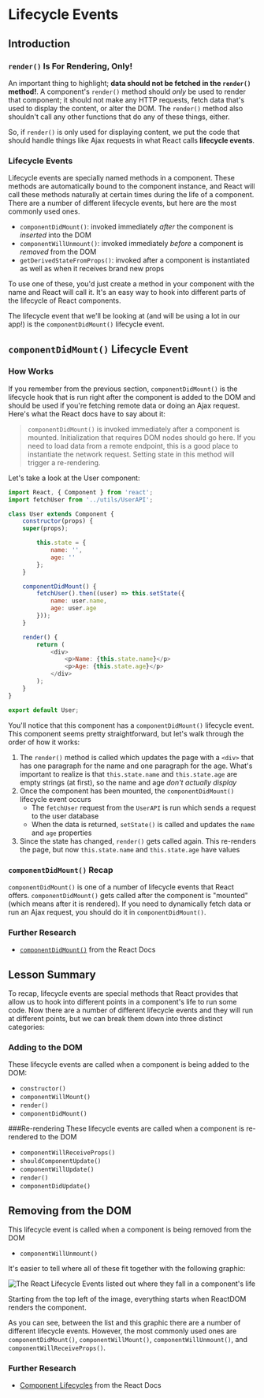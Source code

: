 # Lifecycle Events

## Introduction

### `render()` Is For Rendering, Only!
An important thing to highlight; **data should not be fetched in the `render()` method!**. A component's `render()` method should _only_ be used to render that component; it should not make any HTTP requests, fetch data that's used to display the content, or alter the DOM. The `render()` method also shouldn't call any other functions that do any of these things, either.

So, if `render()` is only used for displaying content, we put the code that should handle things like Ajax requests in what React calls **lifecycle events**.

### Lifecycle Events
Lifecycle events are specially named methods in a component. These methods are automatically bound to the component instance, and React will call these methods naturally at certain times during the life of a component. There are a number of different lifecycle events, but here are the most commonly used ones.

- `componentDidMount()`: invoked immediately _after_ the component is _inserted_ into the DOM
- `componentWillUnmount()`: invoked immediately _before_ a component is _removed_ from the DOM
- `getDerivedStateFromProps()`: invoked after a component is instantiated as well as when it receives brand new props

To use one of these, you'd just create a method in your component with the name and React will call it. It's an easy way to hook into different parts of the lifecycle of React components.

The lifecycle event that we'll be looking at (and will be using a lot in our app!) is the `componentDidMount()` lifecycle event.

## `componentDidMount()` Lifecycle Event

### How Works
If you remember from the previous section, `componentDidMount()` is the lifecycle hook that is run right after the component is added to the DOM and should be used if you're fetching remote data or doing an Ajax request. Here's what the React docs have to say about it:

> `componentDidMount()` is invoked immediately after a component is mounted. Initialization that requires DOM nodes should go here. If you need to load data from a remote endpoint, this is a good place to instantiate the network request. Setting state in this method will trigger a re-rendering.

Let's take a look at the User component:

```js
import React, { Component } from 'react';
import fetchUser from '../utils/UserAPI';

class User extends Component {
    constructor(props) {
    super(props);

        this.state = {
            name: '',
            age: ''
        };
    }

    componentDidMount() {
        fetchUser().then((user) => this.setState({
            name: user.name,
            age: user.age
        }));
    }

    render() {
        return (
            <div>
                <p>Name: {this.state.name}</p>
                <p>Age: {this.state.age}</p>
            </div>
        );
    }
}

export default User;
```

You'll notice that this component has a `componentDidMount()` lifecycle event. This component seems pretty straightforward, but let's walk through the order of how it works:

1. The `render()` method is called which updates the page with a `<div>` that has one paragraph for the name and one paragraph for the age. What's important to realize is that `this.state.name` and `this.state.age` are empty strings (at first), so the name and age _don't actually display_
2. Once the component has been mounted, the `componentDidMount()` lifecycle event occurs
    - The `fetchUser` request from the `UserAPI` is run which sends a request to the user database
    - When the data is returned, `setState()` is called and updates the `name` and `age` properties
3. Since the state has changed, `render()` gets called again. This re-renders the page, but now `this.state.name` and `this.state.age` have values

### `componentDidMount()` Recap
`componentDidMount()` is one of a number of lifecycle events that React offers. `componentDidMount()` gets called after the component is "mounted" (which means after it is rendered). If you need to dynamically fetch data or run an Ajax request, you should do it in `componentDidMount()`.

### Further Research
- [`componentDidMount()`](https://facebook.github.io/react/docs/react-component.html#componentdidmount) from the React Docs

## Lesson Summary

To recap, lifecycle events are special methods that React provides that allow us to hook into different points in a component's life to run some code. Now there are a number of different lifecycle events and they will run at different points, but we can break them down into three distinct categories:

### Adding to the DOM
These lifecycle events are called when a component is being added to the DOM:

- `constructor()`
- `componentWillMount()`
- `render()`
- `componentDidMount()`

###Re-rendering
These lifecycle events are called when a component is re-rendered to the DOM

- `componentWillReceiveProps()`
- `shouldComponentUpdate()`
- `componentWillUpdate()`
- `render()`
- `componentDidUpdate()`

## Removing from the DOM
This lifecycle event is called when a component is being removed from the DOM

- `componentWillUnmount()`

It's easier to tell where all of these fit together with the following graphic:

![The React Lifecycle Events listed out where they fall in a component's life](https://s3.amazonaws.com/video.udacity-data.com/topher/2018/March/5abae243_nd019-c1-l4-lifecycle-events/nd019-c1-l4-lifecycle-events.png)

Starting from the top left of the image, everything starts when ReactDOM renders the component.

As you can see, between the list and this graphic there are a number of different lifecycle events. However, the most commonly used ones are `componentDidMount()`, `componentWillMount()`, `componentWillUnmount()`, and `componentWillReceiveProps()`.

### Further Research
- [Component Lifecycles](https://facebook.github.io/react/docs/react-component.html#the-component-lifecycle) from the React Docs